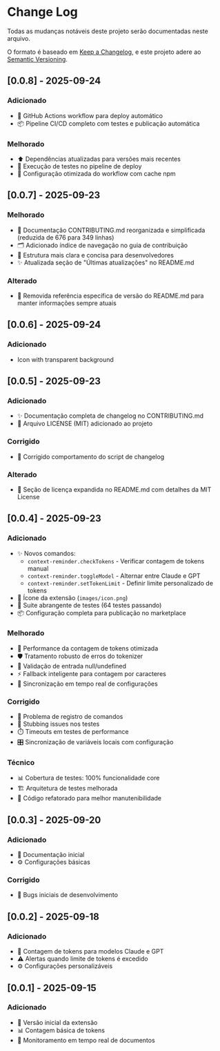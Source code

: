 # Change Log

Todas as mudanças notáveis deste projeto serão documentadas neste arquivo.

O formato é baseado em [Keep a Changelog](https://keepachangelog.com/en/1.0.0/),
e este projeto adere ao [Semantic Versioning](https://semver.org/spec/v2.0.0.html).

## [0.0.8] - 2025-09-24

### Adicionado
- 🚀 GitHub Actions workflow para deploy automático
- 📦 Pipeline CI/CD completo com testes e publicação automática

### Melhorado
- ⬆️ Dependências atualizadas para versões mais recentes
- 🧪 Execução de testes no pipeline de deploy
- 🔧 Configuração otimizada do workflow com cache npm

## [0.0.7] - 2025-09-23

### Melhorado
- 📝 Documentação CONTRIBUTING.md reorganizada e simplificada (reduzida de 676 para 349 linhas)
- 🗂️ Adicionado índice de navegação no guia de contribuição
- 📖 Estrutura mais clara e concisa para desenvolvedores
- ✨ Atualizada seção de "Últimas atualizações" no README.md

### Alterado
- 🔄 Removida referência específica de versão do README.md para manter informações sempre atuais

## [0.0.6] - 2025-09-24

### Adicionado
- Icon with transparent background

## [0.0.5] - 2025-09-23

### Adicionado
- ✨ Documentação completa de changelog no CONTRIBUTING.md
- 📝 Arquivo LICENSE (MIT) adicionado ao projeto

### Corrigido
- 🐛 Corrigido comportamento do script de changelog

### Alterado
- 📝 Seção de licença expandida no README.md com detalhes da MIT License

## [0.0.4] - 2025-09-23

### Adicionado
- ✨ Novos comandos:
  - `context-reminder.checkTokens` - Verificar contagem de tokens manual
  - `context-reminder.toggleModel` - Alternar entre Claude e GPT
  - `context-reminder.setTokenLimit` - Definir limite personalizado de tokens
- 🎯 Ícone da extensão (`images/icon.png`)
- 🧪 Suite abrangente de testes (64 testes passando)
- 📦 Configuração completa para publicação no marketplace

### Melhorado
- 🚀 Performance da contagem de tokens otimizada
- 🛡️ Tratamento robusto de erros do tokenizer
- 📱 Validação de entrada null/undefined
- ⚡ Fallback inteligente para contagem por caracteres
- 🔄 Sincronização em tempo real de configurações

### Corrigido
- 🐛 Problema de registro de comandos
- 🔧 Stubbing issues nos testes
- ⏱️ Timeouts em testes de performance
- 🎛️ Sincronização de variáveis locais com configuração

### Técnico
- 📊 Cobertura de testes: 100% funcionalidade core
- 🏗️ Arquitetura de testes melhorada
- 🧹 Código refatorado para melhor manutenibilidade

## [0.0.3] - 2025-09-20

### Adicionado
- 📝 Documentação inicial
- ⚙️ Configurações básicas

### Corrigido
- 🐛 Bugs iniciais de desenvolvimento

## [0.0.2] - 2025-09-18

### Adicionado
- 🎯 Contagem de tokens para modelos Claude e GPT
- ⚠️ Alertas quando limite de tokens é excedido
- ⚙️ Configurações personalizáveis

## [0.0.1] - 2025-09-15

### Adicionado
- 🚀 Versão inicial da extensão
- 📊 Contagem básica de tokens
- 🔄 Monitoramento em tempo real de documentos